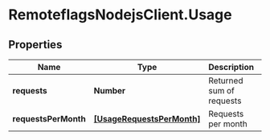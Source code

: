 # RemoteflagsNodejsClient.Usage

## Properties

Name | Type | Description | Notes
------------ | ------------- | ------------- | -------------
**requests** | **Number** | Returned sum of requests | 
**requestsPerMonth** | [**[UsageRequestsPerMonth]**](UsageRequestsPerMonth.md) | Requests per month | 


